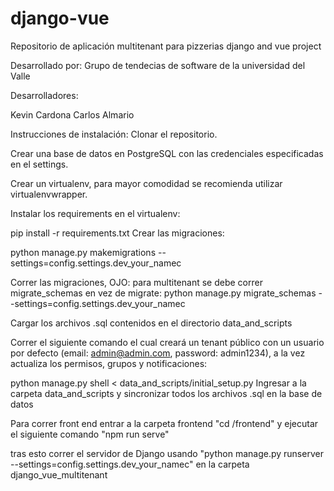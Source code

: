 # django-vue
Repositorio de aplicación multitenant para pizzerias django and vue project

Desarrollado por: Grupo de tendecias de software de la universidad del Valle 

Desarrolladores:

Kevin Cardona
Carlos Almario

Instrucciones de instalación:
Clonar el repositorio.

Crear una base de datos en PostgreSQL con las credenciales especificadas en el settings.

Crear un virtualenv, para mayor comodidad se recomienda utilizar virtualenvwrapper.

Instalar los requirements en el virtualenv:

pip install -r requirements.txt
Crear las migraciones:

python manage.py makemigrations  --settings=config.settings.dev_your_namec

Correr las migraciones, OJO: para multitenant se debe correr migrate_schemas en vez de migrate:
python manage.py migrate_schemas --settings=config.settings.dev_your_namec

Cargar los archivos .sql contenidos en el directorio data_and_scripts

Correr el siguiente comando el cual creará un tenant público con un usuario por defecto (email: admin@admin.com, password: admin1234), a la vez actualiza los permisos, grupos y notificaciones:

python manage.py shell < data_and_scripts/initial_setup.py
Ingresar a la carpeta data_and_scripts y sincronizar todos los archivos .sql en la base de datos

Para correr  front end entrar a la carpeta frontend "cd /frontend" y ejecutar el siguiente comando "npm run serve"

tras esto correr el servidor de Django usando "python manage.py runserver --settings=config.settings.dev_your_namec" en la carpeta django_vue_multitenant